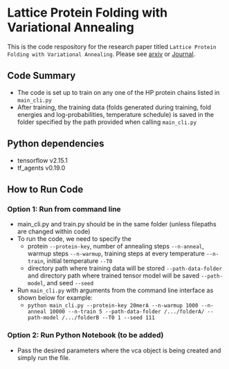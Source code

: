# Lattice Protein Folding with Variational Annealing

This is the code respository for the research paper titled `Lattice Protein Folding with Variational Annealing`. Please see <a href="https://arxiv.org/abs/2502.20632" target="_blank">arxiv</a> or <a href="https://iopscience.iop.org/article/10.1088/2632-2153/adf376" target="_blank">Journal</a>.

## Code Summary
- The code is set up to train on any one of the HP protein chains listed in `main_cli.py`
- After training, the training data (folds generated during training, fold energies and log-probabilities, temperature schedule) is saved in the folder specified by the path provided when calling `main_cli.py`


## Python dependencies
- tensorflow v2.15.1
- tf_agents v0.19.0

## How to Run Code
### Option 1: Run from command line
- main_cli.py and train.py should be in the same folder (unless filepaths are changed within code)
- To run the code, we need to specify the
  - protein `--protein-key`, number of annealing steps `--n-anneal`, warmup steps `--n-warmup`, training steps at every temperature `--n-train`, initial temperature `--T0`
  - directory path where training data will be stored `--path-data-folder` and directory path where trained tensor model will be saved `--path-model`, and seed `--seed`
- Run `main_cli.py` with arguments from the command line interface as shown below for example:
  - `python main_cli.py --protein-key 20merA --n-warmup 1000 --n-anneal 10000 --n-train 5 --path-data-folder /.../folderA/ --path-model /.../folderB --T0 1 --seed 111`

### Option 2: Run Python Notebook (to be added)
- Pass the desired parameters where the vca object is being created and simply run the file.
